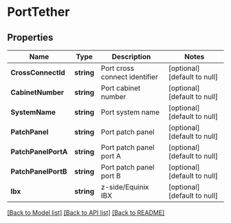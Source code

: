 # PortTether

## Properties
Name | Type | Description | Notes
------------ | ------------- | ------------- | -------------
**CrossConnectId** | **string** | Port cross connect identifier | [optional] [default to null]
**CabinetNumber** | **string** | Port cabinet number | [optional] [default to null]
**SystemName** | **string** | Port system name | [optional] [default to null]
**PatchPanel** | **string** | Port patch panel | [optional] [default to null]
**PatchPanelPortA** | **string** | Port patch panel port A | [optional] [default to null]
**PatchPanelPortB** | **string** | Port patch panel port B | [optional] [default to null]
**Ibx** | **string** | z-side/Equinix IBX | [optional] [default to null]

[[Back to Model list]](../README.md#documentation-for-models) [[Back to API list]](../README.md#documentation-for-api-endpoints) [[Back to README]](../README.md)

